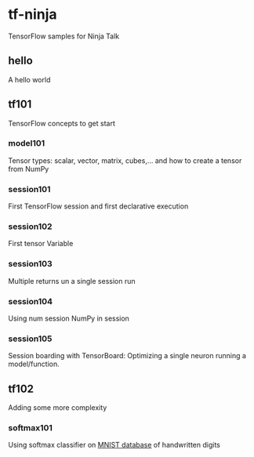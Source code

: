 # tf-ninja
TensorFlow samples for Ninja Talk

## hello
A hello world 

## tf101
TensorFlow concepts to get start
 
### model101
Tensor types: scalar, vector, matrix, cubes,... and how to create a tensor from NumPy

### session101
First TensorFlow session and first declarative execution

### session102
First tensor Variable

### session103
Multiple returns un a single session run

### session104
Using num session NumPy in session

### session105
Session boarding with TensorBoard: Optimizing a single neuron running a model/function. 

## tf102
Adding some more complexity

### softmax101
Using softmax classifier on [MNIST database](http://yann.lecun.com/exdb/mnist/) of handwritten digits
